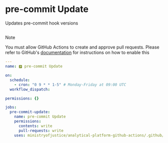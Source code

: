 # pre-commit Update

Updates pre-commit hook versions

##

> [!NOTE]
> You must allow GitHub Actions to create and approve pull requests. Please refer to GitHub's [documentation](https://docs.github.com/en/repositories/managing-your-repositorys-settings-and-features/enabling-features-for-your-repository/managing-github-actions-settings-for-a-repository#preventing-github-actions-from-creating-or-approving-pull-requests) for instructions on how to enable this

```yaml
---
name: 🅿️ pre-commit Update

on:
  schedule:
    - cron: "0 9 * * 1-5" # Monday-Friday at 09:00 UTC
  workflow_dispatch:

permissions: {}

jobs:
  pre-commit-update:
    name: pre-commit Update
    permissions:
      contents: write
      pull-requests: write
    uses: ministryofjustice/analytical-platform-github-actions/.github/workflows/reusable-pre-commit-update.yml@<commit SHA> # <version>
```
